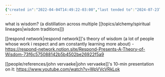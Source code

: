 ```yaml
---
{"created in":"2022-04-04T14:49:22-03:00","last tended to":"2024-07-23T01:40:56-03:00","tags":["alchemy","concept","🌱"],"dg-publish":true,"permalink":"/concepts/wisdom/","dgPassFrontmatter":true,"created":"2022-04-04T14:49:22.557-03:00","updated":"2024-07-23T01:43:20.051-03:00"}
---
```


what is wisdom? (a distillation across multiple [[topics/alchemy/spiritual lineages\|wisdom traditions]])

[[respond network\|respond network]]'s theory of wisdom (a lot of people whose work i respect and am constantly learning more about) - https://respond-network.notion.site/Respond-Presents-A-Theory-of-Wisdom-73f6c575088142b5b4502be26922f5a9

[[people/references/john vervaeke\|john vervaeke]]'s 10-min presentation on it: https://www.youtube.com/watch?v=WpVVcVRkLok